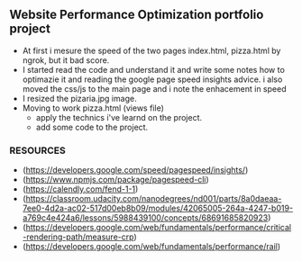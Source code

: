 ## Website Performance Optimization portfolio project

- At first i mesure the speed of the two pages index.html, pizza.html by ngrok, but it bad score.
- I started read the code and understand it and write some notes how to optimazie it and reading the google page speed insights advice. i also moved the css/js to the main page and i note the enhacement in speed
- I resized the pizaria.jpg image.
- Moving to work pizza.html (views file) 
	* apply the technics i've learnd on the project.
	* add some code to the project. 

### RESOURCES
* (https://developers.google.com/speed/pagespeed/insights/)
* (https://www.npmjs.com/package/pagespeed-cli)
* (https://calendly.com/fend-1-1)
* (https://classroom.udacity.com/nanodegrees/nd001/parts/8a0daeaa-7ee0-4d2a-ac02-517d00eb8b09/modules/42065005-264a-4247-b019-a769c4e424a6/lessons/5988439100/concepts/68691685820923)
* (https://developers.google.com/web/fundamentals/performance/critical-rendering-path/measure-crp)
*  (https://developers.google.com/web/fundamentals/performance/rail)
